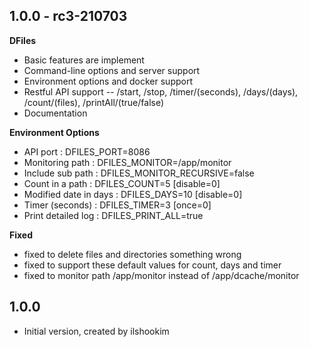 ## 1.0.0 - rc3-210703

**DFiles**
- Basic features are implement
- Command-line options and server support
- Environment options and docker support
- Restful API support
-- /start, /stop, /timer/(seconds), /days/(days), /count/(files), /printAll/(true/false)
- Documentation

**Environment Options**
- API port : DFILES_PORT=8086
- Monitoring path : DFILES_MONITOR=/app/monitor
- Include sub path : DFILES_MONITOR_RECURSIVE=false
- Count in a path : DFILES_COUNT=5 [disable=0]
- Modified date in days : DFILES_DAYS=10 [disable=0]
- Timer (seconds) : DFILES_TIMER=3 [once=0]
- Print detailed log : DFILES_PRINT_ALL=true

**Fixed**
- fixed to delete files and directories something wrong
- fixed to support these default values for count, days and timer
- fixed to monitor path /app/monitor instead of /app/dcache/monitor

## 1.0.0

- Initial version, created by ilshookim
